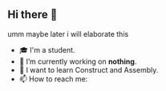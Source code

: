 ## Hi there 👋
umm maybe later i will elaborate this
- 🎓 I'm a student.
- 🔭 I’m currently working on **nothing**.
- 🌱 I want to learn Construct and Assembly.
- 📫 How to reach me:
